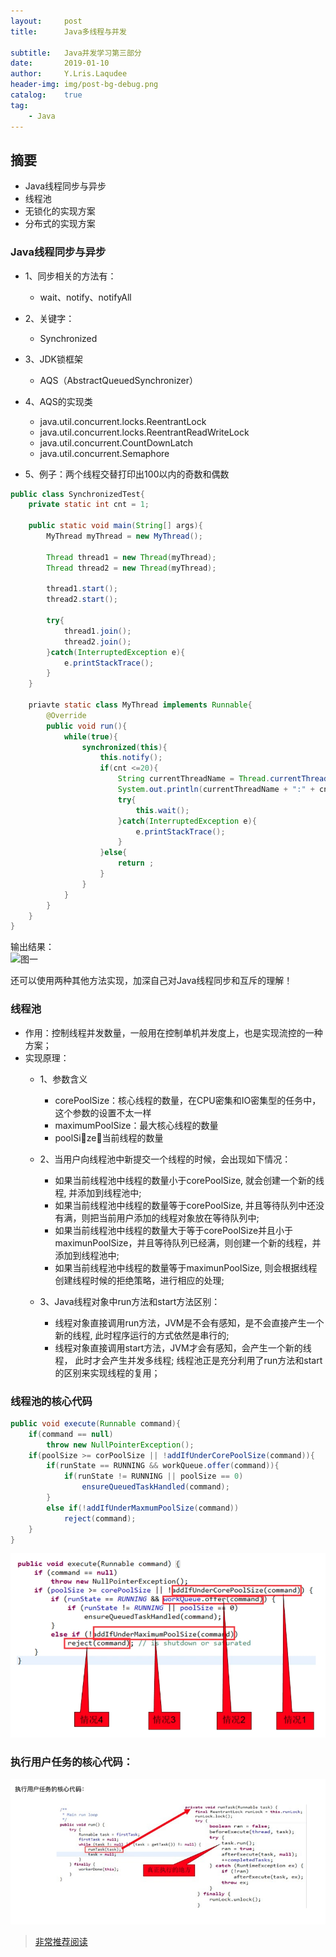 ```yaml
---
layout:     post
title:      Java多线程与并发

subtitle:   Java并发学习第三部分
date:       2019-01-10
author:     Y.Lris.Laqudee
header-img: img/post-bg-debug.png
catalog:    true
tag:
    - Java
---
```



## 摘要
- Java线程同步与异步
- 线程池
- 无锁化的实现方案
- 分布式的实现方案

### Java线程同步与异步
- 1、同步相关的方法有：
  - wait、notify、notifyAll
- 2、关键字：
  - Synchronized
- 3、JDK锁框架
  - AQS（AbstractQueuedSynchronizer）
- 4、AQS的实现类
  - java.util.concurrent.locks.ReentrantLock
  - java.util.concurrent.locks.ReentrantReadWriteLock
  - java.util.concurrent.CountDownLatch
  - java.util.concurrent.Semaphore

- 5、例子：两个线程交替打印出100以内的奇数和偶数
  
```java
public class SynchronizedTest{
    private static int cnt = 1;

    public static void main(String[] args){
        MyThread myThread = new MyThread();

        Thread thread1 = new Thread(myThread);
        Thread thread2 = new Thread(myThread);

        thread1.start();
        thread2.start();

        try{
            thread1.join();
            thread2.join();
        }catch(InterruptedException e){
            e.printStackTrace();
        }
    }

    priavte static class MyThread implements Runnable{
        @Override
        public void run(){
            while(true){
                synchronized(this){
                    this.notify();
                    if(cnt <=20){
                        String currentThreadName = Thread.currentThread().getName();
                        System.out.println(currentThreadName + ":" + cnt++);
                        try{
                            this.wait();
                        }catch(InterruptedException e){
                            e.printStackTrace();
                        }
                    }else{
                        return ;
                    }
                }
            }
        }
    }
}
```

输出结果：   
![图一](https://segmentfault.com/img/bVbed3E?w=129&h=376)   

还可以使用两种其他方法实现，加深自己对Java线程同步和互斥的理解！

### 线程池
- 作用：控制线程并发数量，一般用在控制单机并发度上，也是实现流控的一种方案；
- 实现原理：
  - 1、参数含义
     - corePoolSize：核心线程的数量，在CPU密集和IO密集型的任务中，这个参数的设置不太一样
     - maximumPoolSize：最大核心线程的数量
     - poolSize：当前线程的数量

  - 2、当用户向线程池中新提交一个线程的时候，会出现如下情况：
     - 如果当前线程池中线程的数量小于corePoolSize, 就会创建一个新的线程, 并添加到线程池中; 
     - 如果当前线程池中线程的数量等于corePoolSize, 并且等待队列中还没有满，则把当前用户添加的线程对象放在等待队列中;
     - 如果当前线程池中线程的数量大于等于corePoolSize并且小于maximunPoolSize，并且等待队列已经满，则创建一个新的线程，并添加到线程池中;
     - 如果当前线程池中线程的数量等于maximunPoolSize, 则会根据线程创建线程时候的拒绝策略，进行相应的处理;

  - 3、Java线程对象中run方法和start方法区别：
     - 线程对象直接调用run方法，JVM是不会有感知，是不会直接产生一个新的线程, 此时程序运行的方式依然是串行的;
     - 线程对象直接调用start方法，JVM才会有感知，会产生一个新的线程， 此时才会产生并发多线程;
线程池正是充分利用了run方法和start的区别来实现线程的复用；

### 线程池的核心代码

```java
public void execute(Runnable command){
    if(command == null)
        throw new NullPointerException();
    if(poolSize >= corPoolSize || !addIfUnderCorePoolSize(command)){
        if(runState == RUNNING && workQueue.offer(command)){
            if(runState != RUNNING || poolSize == 0)
                ensureQueuedTaskHandled(command);
        }
        else if(!addIfUnderMaxmumPoolSize(command))
            reject(command);
    }
}
```
![图二](/img/love1.png)

### 执行用户任务的核心代码：
![图三](/img/llove2.png)

> [非常推荐阅读](https://segmentfault.com/img/bVbed5h?w=620&h=257)

